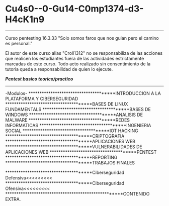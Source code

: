 # Cu4s0--0-Gu14-C0mp1374-d3-H4cK1n9
****************************************************************************

Curso pentesting 16.3.33
"Solo somos faros que nos guian pero el camino es personal."

El autor de este curso alias "Croll1312" no se responsabiliza de 
las acciones que realicen los estudiantes fuera 
de las actividades estrictamente marcadas de este curso. 
Todo acto realizado sin consentimiento de la tutoria queda 
a responsabilidad de quien lo ejecute.

***Pentest basico teorico/practico***
****************************************************************************

-Modulos-
**************************************INTRODUCCION A LA PLATAFORMA Y CIBERSEGURIDAD
**************************************BASES DE LINUX FUNDAMENTALS
**************************************BASES DE WINDOWS
**************************************ANALISIS DE MALWARE
**************************************REDES INFORMATICAS
**************************************INGENIERIA SOCIAL
**************************************IOT HACKING
**************************************CRIPTOGRAFIA
**************************************APLICACIONES WEB
**************************************VULNERABILIDADES DE APLICACIONES WEB
**************************************PENTEST
**************************************REPORTING
**************************************TRABAJOS FINALES

**************************************Ciberseguridad Defensiva<<<<<<<<<
**************************************Ciberseguridad Ofensiva<<<<<<<<<
****************************************************CONTENIDO EXTRA.

